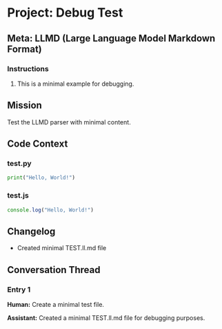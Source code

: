 # Project: Debug Test

## Meta: LLMD (Large Language Model Markdown Format)

### Instructions
1. This is a minimal example for debugging.

## Mission

Test the LLMD parser with minimal content.

## Code Context

### test.py
```python
print("Hello, World!")
```

### test.js
```javascript
console.log("Hello, World!")
```

## Changelog

- Created minimal TEST.ll.md file

## Conversation Thread

### Entry 1

**Human:** Create a minimal test file.

**Assistant:** Created a minimal TEST.ll.md file for debugging purposes.
